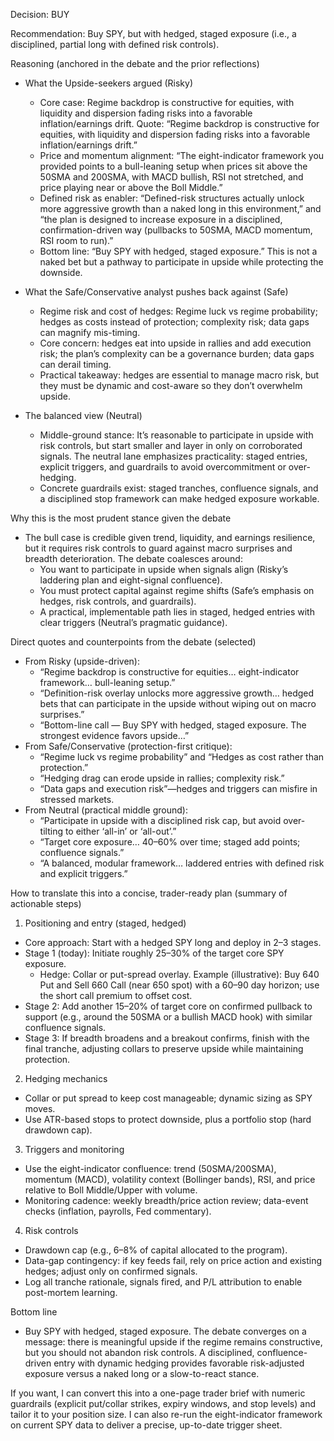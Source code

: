 Decision: BUY

Recommendation: Buy SPY, but with hedged, staged exposure (i.e., a disciplined, partial long with defined risk controls).

Reasoning (anchored in the debate and the prior reflections)

- What the Upside-seekers argued (Risky)
  - Core case: Regime backdrop is constructive for equities, with liquidity and dispersion fading risks into a favorable inflation/earnings drift. Quote: “Regime backdrop is constructive for equities, with liquidity and dispersion fading risks into a favorable inflation/earnings drift.”
  - Price and momentum alignment: “The eight-indicator framework you provided points to a bull-leaning setup when prices sit above the 50SMA and 200SMA, with MACD bullish, RSI not stretched, and price playing near or above the Boll Middle.”
  - Defined risk as enabler: “Defined-risk structures actually unlock more aggressive growth than a naked long in this environment,” and “the plan is designed to increase exposure in a disciplined, confirmation-driven way (pullbacks to 50SMA, MACD momentum, RSI room to run).”
  - Bottom line: “Buy SPY with hedged, staged exposure.” This is not a naked bet but a pathway to participate in upside while protecting the downside.

- What the Safe/Conservative analyst pushes back against (Safe)
  - Regime risk and cost of hedges: Regime luck vs regime probability; hedges as costs instead of protection; complexity risk; data gaps can magnify mis-timing.
  - Core concern: hedges eat into upside in rallies and add execution risk; the plan’s complexity can be a governance burden; data gaps can derail timing.
  - Practical takeaway: hedges are essential to manage macro risk, but they must be dynamic and cost-aware so they don’t overwhelm upside.

- The balanced view (Neutral)
  - Middle-ground stance: It’s reasonable to participate in upside with risk controls, but start smaller and layer in only on corroborated signals. The neutral lane emphasizes practicality: staged entries, explicit triggers, and guardrails to avoid overcommitment or over-hedging.
  - Concrete guardrails exist: staged tranches, confluence signals, and a disciplined stop framework can make hedged exposure workable.

Why this is the most prudent stance given the debate
- The bull case is credible given trend, liquidity, and earnings resilience, but it requires risk controls to guard against macro surprises and breadth deterioration. The debate coalesces around: 
  - You want to participate in upside when signals align (Risky’s laddering plan and eight-signal confluence).
  - You must protect capital against regime shifts (Safe’s emphasis on hedges, risk controls, and guardrails).
  - A practical, implementable path lies in staged, hedged entries with clear triggers (Neutral’s pragmatic guidance).

Direct quotes and counterpoints from the debate (selected)
- From Risky (upside-driven):
  - “Regime backdrop is constructive for equities… eight-indicator framework… bull-leaning setup.”
  - “Definition-risk overlay unlocks more aggressive growth… hedged bets that can participate in the upside without wiping out on macro surprises.”
  - “Bottom-line call — Buy SPY with hedged, staged exposure. The strongest evidence favors upside…”
- From Safe/Conservative (protection-first critique):
  - “Regime luck vs regime probability” and “Hedges as cost rather than protection.”
  - “Hedging drag can erode upside in rallies; complexity risk.”
  - “Data gaps and execution risk”—hedges and triggers can misfire in stressed markets.
- From Neutral (practical middle ground):
  - “Participate in upside with a disciplined risk cap, but avoid over-tilting to either ‘all-in’ or ‘all-out’.”
  - “Target core exposure… 40–60% over time; staged add points; confluence signals.”
  - “A balanced, modular framework… laddered entries with defined risk and explicit triggers.”

How to translate this into a concise, trader-ready plan (summary of actionable steps)

1) Positioning and entry (staged, hedged)
- Core approach: Start with a hedged SPY long and deploy in 2–3 stages.
- Stage 1 (today): Initiate roughly 25–30% of the target core SPY exposure.
  - Hedge: Collar or put-spread overlay. Example (illustrative): Buy 640 Put and Sell 660 Call (near 650 spot) with a 60–90 day horizon; use the short call premium to offset cost.
- Stage 2: Add another 15–20% of target core on confirmed pullback to support (e.g., around the 50SMA or a bullish MACD hook) with similar confluence signals.
- Stage 3: If breadth broadens and a breakout confirms, finish with the final tranche, adjusting collars to preserve upside while maintaining protection.

2) Hedging mechanics
- Collar or put spread to keep cost manageable; dynamic sizing as SPY moves.
- Use ATR-based stops to protect downside, plus a portfolio stop (hard drawdown cap).

3) Triggers and monitoring
- Use the eight-indicator confluence: trend (50SMA/200SMA), momentum (MACD), volatility context (Bollinger bands), RSI, and price relative to Boll Middle/Upper with volume.
- Monitoring cadence: weekly breadth/price action review; data-event checks (inflation, payrolls, Fed commentary).

4) Risk controls
- Drawdown cap (e.g., 6–8% of capital allocated to the program).
- Data-gap contingency: if key feeds fail, rely on price action and existing hedges; adjust only on confirmed signals.
- Log all tranche rationale, signals fired, and P/L attribution to enable post-mortem learning.

Bottom line
- Buy SPY with hedged, staged exposure. The debate converges on a message: there is meaningful upside if the regime remains constructive, but you should not abandon risk controls. A disciplined, confluence-driven entry with dynamic hedging provides favorable risk-adjusted exposure versus a naked long or a slow-to-react stance.

If you want, I can convert this into a one-page trader brief with numeric guardrails (explicit put/collar strikes, expiry windows, and stop levels) and tailor it to your position size. I can also re-run the eight-indicator framework on current SPY data to deliver a precise, up-to-date trigger sheet.